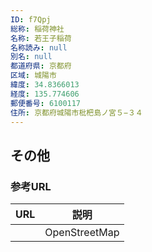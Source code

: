 ```yaml
---
ID: f7Qpj
総称: 稲荷神社
名称: 若王子稲荷
名称読み: null
別名: null
都道府県: 京都府
区域: 城陽市
緯度: 34.8366013
経度: 135.774606
郵便番号: 6100117
住所: 京都府城陽市枇杷島ノ宮５−３４
---
```


## その他

### 参考URL

| URL | 説明          |
| --- | ------------- |
|     | OpenStreetMap |
